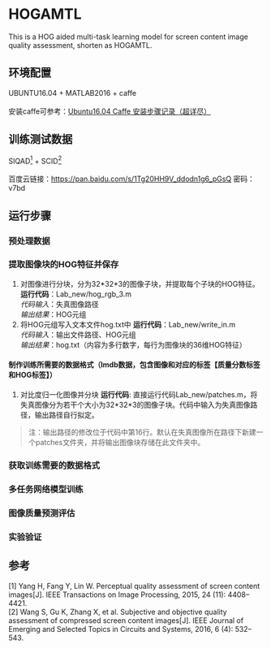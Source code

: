 # HOGAMTL
This is a HOG aided multi-task learning model for screen content image quality assessment, shorten as HOGAMTL.
## 环境配置
UBUNTU16.04 + MATLAB2016 + caffe</br>
</br>
安装caffe可参考：[Ubuntu16.04 Caffe 安装步骤记录（超详尽）](https://blog.csdn.net/yhaolpz/article/details/71375762)
## 训练测试数据
SIQAD[<sup>1</sup>](#SIQAD) + SCID[<sup>2</sup>](#SCID)</br>
</br>
百度云链接：https://pan.baidu.com/s/1Tg20HH9V_ddodn1g6_pGsQ
密码：v7bd
## 运行步骤
### 预处理数据
### 提取图像块的HOG特征并保存
1. 对图像进行分块，分为32\*32\*3的图像子块，并提取每个子块的HOG特征。</br>
__运行代码__：Lab_new/hog_rgb_3.m</br>
_代码输入_：失真图像路径</br>
_输出结果_：HOG元组</br>
2. 将HOG元组写入文本文件hog.txt中
__运行代码__：Lab_new/write_in.m</br>
_代码输入_：输出文件路径、HOG元组</br>
_输出结果_：hog.txt（内容为多行数字，每行为图像块的36维HOG特征）</br>
#### 制作训练所需要的数据格式（lmdb数据，包含图像和对应的标签【质量分数标签和HOG标签】）
1. 对比度归一化图像并分块
__运行代码__: 
直接运行代码Lab_new/patches.m，将失真图像分为若干个大小为32\*32\*3的图像子块。代码中输入为失真图像路径，输出路径自行拟定。</br>
>注：输出路径的修改位于代码中第16行。默认在失真图像所在路径下新建一个patches文件夹，并将输出图像块存储在此文件夹中。
#### 

### 获取训练需要的数据格式
### 多任务网络模型训练
### 图像质量预测评估
### 实验验证
## 参考
<div id="SIQAD"></div>
[1] Yang H, Fang Y, Lin W. Perceptual quality assessment of screen content images[J]. IEEE Transactions on Image Processing, 2015, 24 (11): 4408–4421.
<div id="SCID"></div>
[2] Wang S, Gu K, Zhang X, et al. Subjective and objective quality assessment of compressed screen content images[J]. IEEE Journal of Emerging and Selected Topics in Circuits and Systems, 2016, 6 (4): 532–543.


